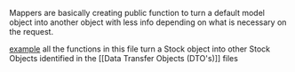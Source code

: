 Mappers are basically creating public function to turn a default model object into another object with less info depending on what is necessary on the request.

[example](https://github.com/teddysmithdev/FinShark/blob/master/api/Mappers/StockMappers.cs)
all the functions in this file turn a Stock object into other Stock Objects identified in the [[Data Transfer Objects (DTO's)]] files